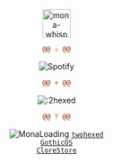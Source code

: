 <div align="center">
  <img alt="mona-whisper" width="50" src="https://github.githubassets.com/images/mona-whisper.gif" />

  ```diff
@@ ✩ @@
```
  
  ![Spotify](https://spotify-recently-played-readme.vercel.app/api?user=l6871vs6zyzjl45ctubllclc9&unique=true&count=2&width=300)

  ```diff
@@ ♱ @@
```

  ![:2hexed](https://count.getloli.com/get/@:2hexed)

  ```diff
@@ 𓋹 @@
```

  ![MonaLoading](https://github.githubassets.com/assets/mona-loading-default-c3c7aad1282f.gif)
  <a href="https://twohexed.vercel.app/"><code>twohexed</code></a>
  <br />
  <a href="https://gothicos.vercel.app/"><code>GothicOS</code></a>
  <br />
  <a href="https://clorestore.vercel.app"><code>CloreStore</code></a>
</div>
